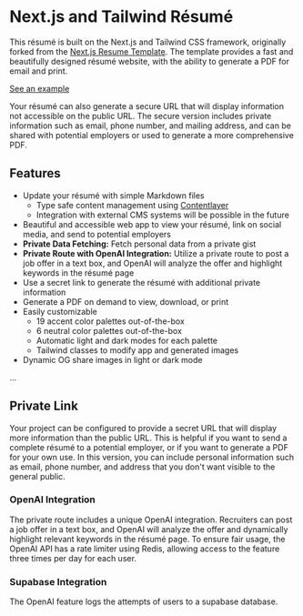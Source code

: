 # Next.js and Tailwind Résumé

This résumé is built on the Next.js and Tailwind CSS framework, originally forked from the [Next.js Resume Template](https://github.com/colinhemphill/nextjs-resume). The template provides a fast and beautifully designed résumé website, with the ability to generate a PDF for email and print.

[See an example](https://nextjs-resume-generator.vercel.app/)

Your résumé can also generate a secure URL that will display information not accessible on the public URL. The secure version includes private information such as email, phone number, and mailing address, and can be shared with potential employers or used to generate a more comprehensive PDF.

## Features

- Update your résumé with simple Markdown files
  - Type safe content management using [Contentlayer](https://www.contentlayer.dev/)
  - Integration with external CMS systems will be possible in the future
- Beautiful and accessible web app to view your résumé, link on social media, and send to potential employers
- **Private Data Fetching:** Fetch personal data from a private gist
- **Private Route with OpenAI Integration:** Utilize a private route to post a job offer in a text box, and OpenAI will analyze the offer and highlight keywords in the résumé page
- Use a secret link to generate the résumé with additional private information
- Generate a PDF on demand to view, download, or print
- Easily customizable
  - 19 accent color palettes out-of-the-box
  - 6 neutral color palettes out-of-the-box
  - Automatic light and dark modes for each palette
  - Tailwind classes to modify app and generated images
- Dynamic OG share images in light or dark mode

...

## Private Link

Your project can be configured to provide a secret URL that will display more information than the public URL. This is helpful if you want to send a complete résumé to a potential employer, or if you want to generate a PDF for your own use. In this version, you can include personal information such as email, phone number, and address that you don't want visible to the general public.

### OpenAI Integration

The private route includes a unique OpenAI integration. Recruiters can post a job offer in a text box, and OpenAI will analyze the offer and dynamically highlight relevant keywords in the résumé page. To ensure fair usage, the OpenAI API has a rate limiter using Redis, allowing access to the feature three times per day for each user.

### Supabase Integration

The OpenAI feature logs the attempts of users to a supabase database.
